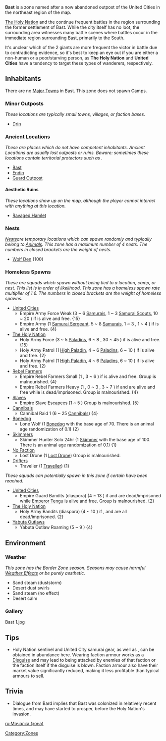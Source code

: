 **Bast** is a zone named after a now abandoned outpost of the United
Cities in the northeast region of the map.

[The Holy Nation](01%20-%20Projects%20&%20Wikis/Kenshi/Kenshi%20Wiki/Kenshi%20Wiki%20Template/The_Holy_Nation.md "wikilink") and the [](01%20-%20Projects%20&%20Wikis/Kenshi/Kenshi%20Wiki/Kenshi%20Wiki%20Template/United_Cities.md) continue frequent battles in the
region surrounding the former settlement of Bast. While the city itself
has no loot, the surrounding area witnesses many battle scenes where
battles occur in the immediate region surrounding Bast, primarily to the
South.

It's unclear which of the 2 giants are more frequent the victor in
battle due to contradicting evidence, so it's best to keep an eye out if
you are either a non-human or a poor/starving person, as **The Holy
Nation** and **United Cities** have a tendency to target these types of
wanderers, respectively.

## Inhabitants

There are no [Major Towns](Major_Towns.md "wikilink") in Bast. This zone
does not spawn Camps.

### Minor Outposts

*These locations are typically small towns, villages, or faction bases.*

- [Drin](Drin.md "wikilink")

### Ancient Locations

*These are places which do not have competent inhabitants. Ancient
Locations are usually lost outposts or ruins. Beware: sometimes these
locations contain territorial protectors such as [](Security_Spider.md).*

- [Bast](Bast.md "wikilink")
- [Endin](Endin.md "wikilink")
- [Guard Outpost](Guard_Outpost.md "wikilink")

#### Aesthetic Ruins

*These locations show up on the map, although the player cannot interact
with anything at this location.*

- [Ravaged Hamlet](Ravaged_Hamlet.md "wikilink")

### Nests

[*Nests*](Nest.md "wikilink")*are temporary locations which can spawn
randomly and typically belong to [Animals](Fauna.md "wikilink"). This zone
has a maximum number of 4 nests. The numbers in closed brackets are the
weight of nests.*

- [Wolf Den](Wolf_Den.md "wikilink") {100}

### Homeless Spawns

*These are squads which spawn without being tied to a location, camp, or
nest. This list is in order of likelihood. This zone has a homeless
spawn rate multiplier of 1.6. The numbers in closed brackets are the
weight of homeless spawns.*

- [United Cities](01%20-%20Projects%20&%20Wikis/Kenshi/Kenshi%20Wiki/Kenshi%20Wiki%20Template/United_Cities.md "wikilink")
  - Empire Army Force Weak (3 ~ 6 [Samurais](Samurai.md "wikilink"), 1 ~ 3
    [Samurai Scouts](Samurai_Scout.md "wikilink"), 10 ~ 20 [](Samurai_Conscript.md)) if [](Lord_Inaba.md) is alive and free. {15}
  - Empire Army (1 [Samurai Sergeant](Samurai_Sergeant.md "wikilink"), 5 ~
    8 [Samurais](Samurai.md "wikilink"), 1 ~ 3 [](Samurai_Scout.md), 1 ~ 4 [](Samurai_Conscript.md)) if [](Emperor_Tengu.md) is alive and free. {4}
- [The Holy Nation](01%20-%20Projects%20&%20Wikis/Kenshi/Kenshi%20Wiki/Kenshi%20Wiki%20Template/The_Holy_Nation.md "wikilink")
  - Holy Army Force (3 ~ 5 [Paladins](Paladin.md "wikilink"), 6 ~ 8 [](Holy_Sentinel.md), 30 ~ 45 [](Holy_Chosen.md)) if [](High_Inquisitor_Valtena.md) is alive and free. {15}
  - Holy Army Patrol (1 [High Paladin](High_Paladin.md "wikilink"), 4 ~ 6
    [Paladins](Paladin.md "wikilink"), 6 ~ 10 [](Holy_Servant.md)) if [](High_Inquisitor_Valtena.md) is alive and free. {2}
  - Holy Army Patrol (1 [High Paladin](High_Paladin.md "wikilink"), 4 ~ 6
    [Paladins](Paladin.md "wikilink"), 6 ~ 10 [](Holy_Servant.md)) if [](Holy_Lord_Phoenix.md) is alive and free. {2}
- [Rebel Farmers](Rebel_Farmers.md "wikilink")
  - Empire Rebel Farmers Small (1 [](Outlaw_Swordsman.md), 3 ~ 6 [](Outlaw_Farmer.md)) if [](Emperor_Tengu.md) is alive and free. Group is
    malnourished. {4}
  - Empire Rebel Farmers Heavy (1 [](Outlaw_Swordsman_Captain.md), 0 ~ 3 [](Outlaw_Swordsman.md), 3 ~ 7 [](Outlaw_Heavy.md)) if [](Boss_Simion.md) and [](Emperor_Tengu.md) are alive and free while [](Yabuta_of_the_Sands.md) is dead/imprisoned. Group
    is malnourished. {4}
- [Slaves](Slaves.md "wikilink")
  - Empire Slave Escapees (1 ~ 5 [](Escaped_Slave.md)) Group is malnourished. {5}
- [Cannibals](01%20-%20Projects%20&%20Wikis/Kenshi/Kenshi%20Wiki/Kenshi%20Wiki%20Template/Cannibals.md "wikilink")
  - Cannibal Raid 1 (6 ~ 25 [Cannibals](01%20-%20Projects%20&%20Wikis/Kenshi/Kenshi%20Wiki/Kenshi%20Wiki%20Template/Cannibals.md "wikilink")) {4}
- [Bonedog](Bonedog.md "wikilink")
  - Lone Wolf (1 [Bonedog](Bonedog.md "wikilink") with the base age of 70.
    There is an animal age randomization of 0.1) {2}
- [Skimmers](Skimmers.md "wikilink")
  - Skimmer Hunter Solo 24hr (1 [Skimmer](Skimmer.md "wikilink") with the
    base age of 100. There is an animal age randomization of 0.1) {1}
- [No Faction](No_Faction.md "wikilink")
  - Lost Drone (1 [Lost Drone](Lost_Drone.md "wikilink")) Group is
    malnourished.
- [Drifters](Drifters.md "wikilink")
  - Traveller (1 [Traveller](Traveller "wikilink")) {1}

*These squads can potentially spawn in this zone if certain [](World_States.md) have been reached.*

- [United Cities](01%20-%20Projects%20&%20Wikis/Kenshi/Kenshi%20Wiki/Kenshi%20Wiki%20Template/United_Cities.md "wikilink")
  - Empire Guard Bandits (diaspora) (4 ~ 13 [](Samurai_Rogue.md)) if [](Slave_Mistress_Ren.md) and [](Slave_Master_Haga.md) are dead/imprisoned while
    [Emperor Tengu](Emperor_Tengu.md "wikilink") is alive and free. Group
    is malnourished. {2}
- [The Holy Nation](01%20-%20Projects%20&%20Wikis/Kenshi/Kenshi%20Wiki/Kenshi%20Wiki%20Template/The_Holy_Nation.md "wikilink")
  - Holy Army Bandits (diaspora) (4 ~ 10 [](Strayed_Paladin.md)) if [](Holy_Lord_Phoenix.md), [](High_Inquisitor_Valtena.md) and [](High_Inquisitor_Seta.md) are all dead/imprisoned. {2}
- [Yabuta Outlaws](01%20-%20Projects%20&%20Wikis/Kenshi/Kenshi%20Wiki/Kenshi%20Wiki%20Template/Yabuta_Outlaws.md "wikilink")
  - Yabuta Outlaw Roaming (5 ~ 9 [](Yabuta_Outlaw.md)) {4}

## Environment

### Weather

*This zone has the Border Zone season. Seasons may cause harmful
[Weather Effects](Weather_Effects.md "wikilink") or be purely aesthetic.*

- Sand steam (duststorm)
- Desert dust swirls
- Sand steam (no effect)
- Desert calm

### Gallery

Bast 1.jpg

## Tips

- Holy Nation sentinel and United City samurai gear, as well as [](Medical_Items.md), can be obtained in
  abundance here. Wearing faction armour works as a
  [Disguise](Disguise.md "wikilink") and may lead to being attacked by
  enemies of that faction or the faction itself if the disguise is
  blown. Faction armour also have their market value significantly
  reduced, making it less profitable than typical armours to sell.

## Trivia

- Dialogue from Bard implies that Bast was colonized in relatively
  recent times, and may have started to prosper, before the Holy
  Nation's invasion.

[ru:Мочалка (зона)](ru:Мочалка_(зона) "wikilink")

[Category:Zones](Category:Zones "wikilink")